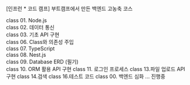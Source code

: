 [인프런 * 코드 캠프] 부트캠프에서 만든 백엔드 고농축 코스

class 01. Node.js  
class 02. 데이터 통신  
class 03. 기초 API 구현  
class 06. Class와 의존성 주입  
class 07. TypeScript  
class 08. Nest.js  
class 09. Database ERD (필기)  
class 10. ORM 활용 API 구현
class 11. 로그인 프로세스
class 13.파일 업로드 API 구현
class 14.검색
class 16.테스트 코드
class 00. 백엔드 심화
... 진행중
